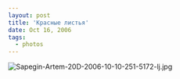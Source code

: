 ```yaml
---
layout: post
title: 'Красные листья'
date: Oct 16, 2006
tags:
  - photos
---
```


![Sapegin-Artem-20D-2006-10-10-251-5172-lj.jpg](upload://Sapegin-Artem-20D-2006-10-10-251-5172-lj.jpg)

